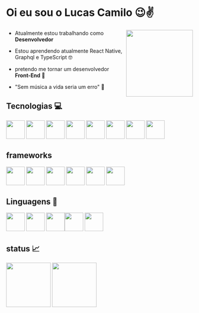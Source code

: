 # Oi eu sou o Lucas Camilo :wink::v:

<img  align="right" height="180em" src="https://steamuserimages-a.akamaihd.net/ugc/937216170903258518/37C240DB8EFFE222071E9E30FE86359DAE6403E7/?imw=1200&impolicy=Letterbox"/>



- Atualmente estou trabalhando como  __Desenvolvedor__  

- Estou aprendendo atualmente React Native, Graphql e TypeScript :nerd_face:

- pretendo me tornar um desenvolvedor __Front-End__ :pray:

- "Sem música a vida seria um erro" :musical_note:

## Tecnologias :computer:

<img height="50em" src="https://cdn.jsdelivr.net/gh/devicons/devicon/icons/androidstudio/androidstudio-original.svg" /> <img 
height="50em" src="https://cdn.jsdelivr.net/gh/devicons/devicon/icons/vscode/vscode-original.svg" /> <img 
height="50em" src="https://cdn.jsdelivr.net/gh/devicons/devicon@latest/icons/visualstudio/visualstudio-original.svg" /> <img
height="50em" src="https://cdn.iconscout.com/icon/free/png-128/postman-3521648-2945092.png"/> <img
height="50em" src="https://cdn.jsdelivr.net/gh/devicons/devicon/icons/figma/figma-original.svg" /> <img
height="50em" src="https://cdn.jsdelivr.net/gh/devicons/devicon/icons/git/git-original.svg" /> <img
height="50em" src="https://dashboard.snapcraft.io/site_media/appmedia/2020/04/mysql-workbench.png"> <img 
height="50em" src="https://cdn.jsdelivr.net/gh/devicons/devicon@latest/icons/postgresql/postgresql-original.svg" />
          
## frameworks
<img height="50em" src="https://cdn.jsdelivr.net/gh/devicons/devicon@latest/icons/nestjs/nestjs-original.svg" /> <img 
height="50em" src="https://cdn.jsdelivr.net/gh/devicons/devicon/icons/react/react-original.svg" /> <img 
height="50em" src="https://cdn.jsdelivr.net/gh/devicons/devicon@latest/icons/nextjs/nextjs-original.svg" /> <img 
height="50em" src="https://cdn.worldvectorlogo.com/logos/strapi-2.svg" /> <img
height="50em" src="https://www.npmjs.com/npm-avatar/eyJhbGciOiJIUzI1NiIsInR5cCI6IkpXVCJ9.eyJhdmF0YXJVUkwiOiJodHRwczovL3MuZ3JhdmF0YXIuY29tL2F2YXRhci8wOWE1NmNkNDlhNmM2YjM3OWIyN2NkMjg5YjY2ZjcwZT9zaXplPTQ5NiZkZWZhdWx0PXJldHJvIn0.1i4jj7oadh4oLHLtecCEni5COJru5iw1jJFSiNbA6HU" /> <img
height="50em" src="https://cdn.jsdelivr.net/gh/devicons/devicon/icons/nodejs/nodejs-original.svg" />
          
          
## Linguagens :pencil:
<img height="50em" src="https://cdn.jsdelivr.net/gh/devicons/devicon/icons/css3/css3-original.svg" /> <img
height="50em" src="https://cdn.jsdelivr.net/gh/devicons/devicon/icons/html5/html5-original.svg" /> 
<img height="50em" src="https://cdn.jsdelivr.net/gh/devicons/devicon/icons/typescript/typescript-plain.svg" /><img 
height="50em" src="https://cdn.jsdelivr.net/gh/devicons/devicon/icons/javascript/javascript-plain.svg"/> <img 
height="50em" src="https://cdn.jsdelivr.net/gh/devicons/devicon@latest/icons/java/java-original.svg" />
          
          
         

## status :chart_with_upwards_trend:
<div aling="center">

<img height="120em" src="https://github-readme-stats.vercel.app/api?username=luscamilo&show_icons=true&theme=dark&include_all_commits=true&count_private=true"/>
<img height="120em"src="https://github-readme-stats.vercel.app/api/top-langs/?username=luscamilo&layout=compact&langs_count=7&theme=dark"/>


</div>

